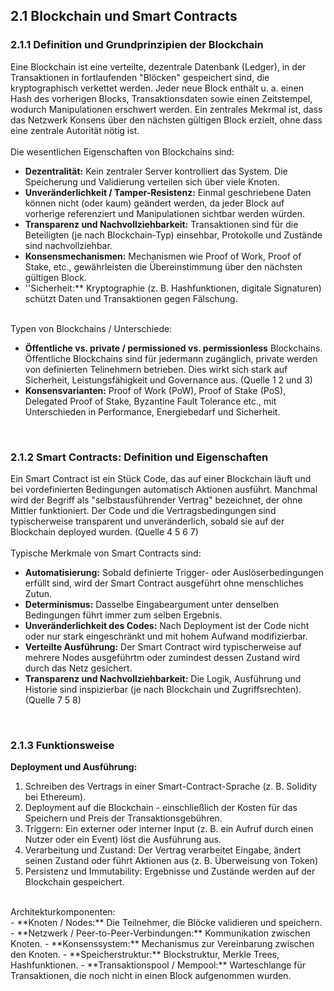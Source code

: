 ## 2.1 Blockchain und Smart Contracts
### 2.1.1 Definition und Grundprinzipien der Blockchain
Eine Blockchain ist eine verteilte, dezentrale Datenbank (Ledger), in der Transaktionen in fortlaufenden "Blöcken" gespeichert sind, die kryptographisch verkettet werden. Jeder neue Block enthält u. a. einen Hash des vorherigen Blocks, Transaktionsdaten sowie einen Zeitstempel, wodurch Manipulationen erschwert werden. Ein zentrales Mekrmal ist, dass das Netzwerk Konsens über den nächsten gültigen Block erzielt, ohne dass eine zentrale Autorität nötig ist. 
<br><br>Die wesentlichen Eigenschaften von Blockchains sind: <br>
- **Dezentralität:** Kein zentraler Server kontrolliert das System. Die Speicherung und Validierung verteilen sich über viele Knoten.
- **Unveränderlichkeit / Tamper-Resistenz:** Einmal geschriebene Daten können nicht (oder kaum) geändert werden, da jeder Block auf vorherige referenziert und Manipulationen sichtbar werden würden.
- **Transparenz und Nachvollziehbarkeit:** Transaktionen sind für die Beteiligten (je nach Blockchain-Typ) einsehbar, Protokolle und Zustände sind nachvollziehbar.
- **Konsensmechanismen:** Mechanismen wie Proof of Work, Proof of Stake, etc., gewährleisten die Übereinstimmung über den nächsten gültigen Block.
- ''Sicherheit:** Kryptographie (z. B. Hashfunktionen, digitale Signaturen) schützt Daten und Transaktionen gegen Fälschung.
  
<br>Typen von Blockchains / Unterschiede: <br>
- **Öffentliche vs. private / permissioned vs. permissionless** Blockchains. Öffentliche Blockchains sind für jedermann zugänglich, private werden von definierten Telinehmern betrieben. Dies wirkt sich stark auf Sicherheit, Leistungsfähigkeit und Governance aus. (Quelle 1 2 und 3)
- **Konsensvarianten:** Proof of Work (PoW), Proof of Stake (PoS), Delegated Proof of Stake, Byzantine Fault Tolerance etc., mit Unterschieden in Performance, Energiebedarf und Sicherheit.

<br> 

### 2.1.2 Smart Contracts: Definition und Eigenschaften
Ein Smart Contract ist ein Stück Code, das auf einer Blockchain läuft und bei vordefinierten Bedingungen automatisch Aktionen ausführt. Manchmal wird der Begriff als "selbstausführender Vertrag" bezeichnet, der ohne Mittler funktioniert. Der Code und die Vertragsbedingungen sind typischerweise transparent und unveränderlich, sobald sie auf der Blockchain deployed wurden. (Quelle 4 5 6 7)
<br><br>Typische Merkmale von Smart Contracts sind: <br>
- **Automatisierung:** Sobald definierte Trigger- oder Auslöserbedingungen erfüllt sind, wird der Smart Contract ausgeführt ohne menschliches Zutun.
- **Determinismus:** Dasselbe Eingabeargument unter denselben Bedingungen führt immer zum selben Ergebnis.
- **Unveränderlichkeit des Codes:** Nach Deployment ist der Code nicht oder nur stark eingeschränkt und mit hohem Aufwand modifizierbar.
- **Verteilte Ausführung:** Der Smart Contract wird typischerweise auf mehrere Nodes ausgeführtm oder zumindest dessen Zustand wird durch das Netz gesichert.
- **Transparenz und Nachvollziehbarkeit:** Die Logik, Ausführung und Historie sind inspizierbar (je nach Blockchain und Zugriffsrechten). (Quelle 7 5 8)

<br>

### 2.1.3 Funktionsweise 
**Deployment und Ausführung:**
1. Schreiben des Vertrags in einer Smart-Contract-Sprache (z. B. Solidity bei Ethereum).
2. Deployment auf die Blockchain - einschließlich der Kosten für das Speichern und Preis der Transaktionsgebühren. 
3. Triggern: Ein externer oder interner Input (z. B. ein Aufruf durch einen Nutzer oder ein Event) löst die Ausführung aus.
4. Verarbeitung und Zustand: Der Vertrag verarbeitet Eingabe, ändert seinen Zustand oder führt Aktionen aus (z. B. Überweisung von Token)
5. Persistenz und Immutability: Ergebnisse und Zustände werden auf der Blockchain gespeichert.
<br>
Architekturkomponenten: <br>
- **Knoten / Nodes:** Die Teilnehmer, die Blöcke validieren und speichern.
- **Netzwerk / Peer-to-Peer-Verbindungen:** Kommunikation zwischen Knoten.
- **Konsenssystem:** Mechanismus zur Vereinbarung zwischen den Knoten.
- **Speicherstruktur:** Blockstruktur, Merkle Trees, Hashfunktionen.
- **Transaktionspool / Mempool:** Warteschlange für Transaktionen, die noch nicht in einen Block aufgenommen wurden.
